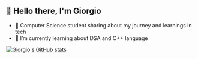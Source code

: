 ## 👋 Hello there, I'm Giorgio

<!--
**Giordi9902/Giordi9902** is a ✨ _special_ ✨ repository because its `README.md` (this file) appears on your GitHub profile.
-->
- 🔭 Computer Science student sharing about my journey and learnings in tech
- 🌱 I’m currently learning about DSA and C++ language

[![Giorgio's GitHub stats](https://github-readme-stats.vercel.app/api?username=Giordi9902)](https://github.com/Giordi9902/github-readme-stats)
